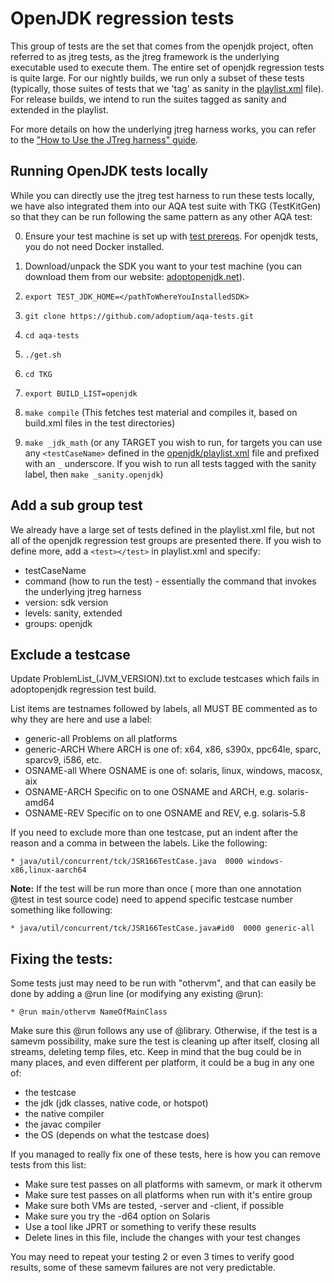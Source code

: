 <!--
Licensed under the Apache License, Version 2.0 (the "License");
you may not use this file except in compliance with the License.
You may obtain a copy of the License at

[1]https://www.apache.org/licenses/LICENSE-2.0

Unless required by applicable law or agreed to in writing, software
distributed under the License is distributed on an "AS IS" BASIS,
WITHOUT WARRANTIES OR CONDITIONS OF ANY KIND, either express or implied.
See the License for the specific language governing permissions and
-->

# OpenJDK regression tests
This group of tests are the set that comes from the openjdk project, often referred to as jtreg tests, as the jtreg framework is the underlying executable used to execute them.  The entire set of openjdk regression tests is quite large.  For our nightly builds, we run only a subset of these tests (typically, those suites of tests that we 'tag' as sanity in the [playlist.xml](https://github.com/adoptium/aqa-tests/blob/master/openjdk/playlist.xml) file).  For release builds, we intend to run the suites tagged as sanity and extended in the playlist.  

For more details on how the underlying jtreg harness works, you can refer to the ["How to Use the JTreg harness" guide](https://adoptopenjdk.gitbooks.io/adoptopenjdk-getting-started-kit/en/intermediate-steps/how_to_use_jtreg_-_java_regression_test_harness.html).  

## Running OpenJDK tests locally
While you can directly use the jtreg test harness to run these tests locally, we have also integrated them into our AQA test suite with TKG (TestKitGen) so that they can be run following the same pattern as any other AQA test:

0. Ensure your test machine is set up with [test prereqs](https://github.com/eclipse-openj9/openj9/blob/master/test/docs/Prerequisites.md).  For openjdk tests, you do not need Docker installed.

1. Download/unpack the SDK you want to your test machine (you can download them from our website: [adoptopenjdk.net](https://adoptopenjdk.net/)).
1. `export TEST_JDK_HOME=</pathToWhereYouInstalledSDK>` 
1. `git clone https://github.com/adoptium/aqa-tests.git` 
1. `cd aqa-tests`
1. `./get.sh`
1. `cd TKG`
1. `export BUILD_LIST=openjdk`
1. `make compile`              (This fetches test material and compiles it, based on build.xml files in the test directories)
1. `make _jdk_math`   (or any TARGET you wish to run, for targets you can use any `<testCaseName>` defined in the [openjdk/playlist.xml](https://github.com/adoptium/aqa-tests/blob/master/openjdk/playlist.xml) file and prefixed with an `_` underscore. If you wish to run all tests tagged with the sanity label, then `make _sanity.openjdk`)


## Add a sub group test
We already have a large set of tests defined in the playlist.xml file, but not all of the openjdk regression test groups are presented there.  If you wish to define more, add a `<test></test>` in playlist.xml and specify:

* testCaseName
* command (how to run the test) - essentially the command that invokes the underlying jtreg harness
* version: sdk version
* levels: sanity, extended
* groups: openjdk

## Exclude a testcase
Update ProblemList_(JVM_VERSION).txt to exclude testcases which fails in adoptopenjdk regression test build.

List items  are testnames followed by labels, all MUST BE commented
as to why they are here and use a label:

* generic-all   Problems on all platforms
* generic-ARCH  Where ARCH is one of: x64, x86, s390x, ppc64le, sparc, sparcv9, i586, etc.
* OSNAME-all    Where OSNAME is one of: solaris, linux, windows, macosx, aix
* OSNAME-ARCH   Specific on to one OSNAME and ARCH, e.g. solaris-amd64
* OSNAME-REV    Specific on to one OSNAME and REV, e.g. solaris-5.8

If you need to exclude more than one testcase, put an indent after the reason and a comma in between the labels. Like the following:

	* java/util/concurrent/tck/JSR166TestCase.java	0000 windows-x86,linux-aarch64

**Note:** If the test will be run more than once ( more than one annotation @test in test source code) need to append specific testcase number something like following:

	* java/util/concurrent/tck/JSR166TestCase.java#id0  0000 generic-all

## Fixing the tests:
Some tests just may need to be run with "othervm", and that can easily be
done by adding a @run line (or modifying any existing @run):
	
	* @run main/othervm NameOfMainClass
Make sure this @run follows any use of @library.
Otherwise, if the test is a samevm possibility, make sure the test is
cleaning up after itself, closing all streams, deleting temp files, etc.
Keep in mind that the bug could be in many places, and even different per
platform, it could be a bug in any one of:

* the testcase
* the jdk (jdk classes, native code, or hotspot)
* the native compiler
* the javac compiler
* the OS (depends on what the testcase does)

If you managed to really fix one of these tests, here is how you can
remove tests from this list:

* Make sure test passes on all platforms with samevm, or mark it othervm
* Make sure test passes on all platforms when run with it's entire group
* Make sure both VMs are tested, -server and -client, if possible
* Make sure you try the -d64 option on Solaris
* Use a tool like JPRT or something to verify these results
* Delete lines in this file, include the changes with your test changes

You may need to repeat your testing 2 or even 3 times to verify good
results, some of these samevm failures are not very predictable.

